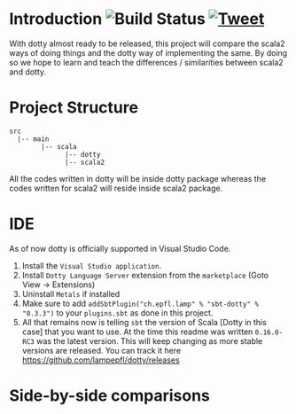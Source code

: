 # Introduction ![Build Status](https://travis-ci.org/ashwinbhaskar/scala-to-dotty.svg?branch=master) [![Tweet](https://img.shields.io/twitter/url/http/shields.io.svg?style=social)](https://twitter.com/intent/tweet?text=Checkout%20Dotty%20way%20of%20writing%20Scala2%20code&url=https://github.com/ashwinbhaskar/scala-to-dotty)

With dotty almost ready to be released, this project will compare the scala2 ways of doing things and the dotty way of implementing the same. By doing so we hope to learn and teach the differences / similarities between scala2 and dotty.

# Project Structure
```
src
  |-- main
        |-- scala
              |-- dotty
              |-- scala2
```

All the codes written in dotty will be inside dotty package whereas the codes written for scala2 will reside inside scala2 package.

# IDE

As of now dotty is officially supported in Visual Studio Code.

 1. Install the `Visual Studio application`.
 2. Install `Dotty Language Server` extension from the `marketplace` (Goto View -> Extensions)
 3. Uninstall `Metals` if installed
 4. Make sure to add `addSbtPlugin("ch.epfl.lamp" % "sbt-dotty" % "0.3.3")` to your `plugins.sbt` as done in this project.
 5. All that remains now is telling `sbt` the version of Scala [Dotty in this case] that you want to use. At the time this readme was written
    `0.16.0-RC3` was the latest version. This will keep changing as more stable versions are released. You can track it here https://github.com/lampepfl/dotty/releases

# Side-by-side comparisons

